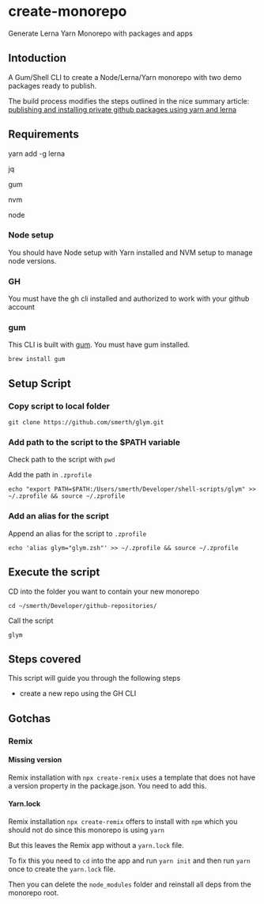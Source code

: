 # create-monorepo

Generate Lerna Yarn Monorepo with packages and apps

## Intoduction

A Gum/Shell CLI to create a Node/Lerna/Yarn monorepo with two demo packages ready to publish.

The build process modifies the steps outlined in the nice summary article: [publishing and installing private github packages using yarn and lerna](https://viewsource.io/publishing-and-installing-private-github-packages-using-yarn-and-lerna/)

## Requirements

yarn add -g lerna

jq

gum

nvm

node

### Node setup

You should have Node setup with Yarn installed and NVM setup to manage node versions.

### GH

You must have the gh cli installed and authorized to work with your github account

### gum

This CLI is built with [gum](https://github.com/charmbracelet/gum). You must have gum installed.

```shell
brew install gum
```

## Setup Script

### Copy script to local folder

```shell
git clone https://github.com/smerth/glym.git
```

### Add path to the script to the $PATH variable

Check path to the script with `pwd`

Add the path in `.zprofile`

```shell
echo "export PATH=$PATH:/Users/smerth/Developer/shell-scripts/glym" >> ~/.zprofile && source ~/.zprofile
```

### Add an alias for the script

Append an alias for the script to `.zprofile`

```shel
echo 'alias glym="glym.zsh"' >> ~/.zprofile && source ~/.zprofile
```

## Execute the script

CD into the folder you want to contain your new monorepo

```shell
cd ~/smerth/Developer/github-repositories/
```

Call the script

```shell
glym
```

## Steps covered

This script will guide you through the following steps

- create a new repo using the GH CLI

## Gotchas

### Remix

#### Missing version

Remix installation with `npx create-remix` uses a template that does not have a version property in the package.json. You need to add this.

#### Yarn.lock

Remix installation `npx create-remix` offers to install with `npm` which you should not do since this monorepo is using `yarn`

But this leaves the Remix app without a `yarn.lock` file.

To fix this you need to `cd` into the app and run `yarn init` and then run `yarn` once to create the `yarn.lock` file.

Then you can delete the `node_modules` folder and reinstall all deps from the monorepo root.

